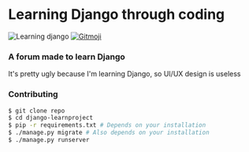 # Learning Django through coding

![Learning django](https://img.shields.io/badge/Learning-a?style=for-the-badge&logo=django)
[![Gitmoji](https://img.shields.io/badge/gitmoji-%20😜%20😍-FFDD67.svg?style=flat-square)](https://gitmoji.dev)

### A forum made to learn Django

It's pretty ugly because I'm learning Django, so UI/UX design is useless

### Contributing

```bash
$ git clone repo
$ cd django-learnproject
$ pip -r requirements.txt # Depends on your installation
$ ./manage.py migrate # Also depends on your installation
$ ./manage.py runserver
```
